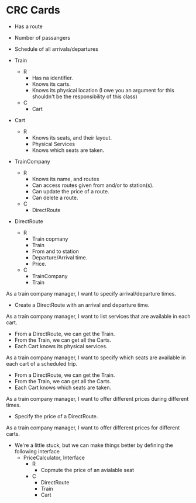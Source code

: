 # CRC Cards


* Has a route
* Number of passangers
* Schedule of all arrivals/departures



 * Train
   * R
     * Has na identifier.
     * Knows its carts.
     * Knows its physical location (I owe you an argument for this shouldn't be the responsibility of this class)
   * C
     * Cart
 
 
 * Cart
   * R
     * Knows its seats, and their layout.
     * Physical Services
     * Knows which seats are taken.
 



 * TrainCompany
   * R
     * Knows its name, and routes
     * Can access routes given from and/or to station(s).
     * Can update the price of a route.
     * Can delete a route.
   * C
     * DirectRoute


 * DirectRoute
   * R
     * Train copmany
     * Train
     * From and to station
     * Departure/Arrival time.
     * Price.
   * C
     * TrainCompany
     * Train





As a train company manager, I want to specify arrival/departure times.
* Create a DirectRoute with an arrival and departure time.

As a train company manager, I want to list services that are available in each cart.
 * From a DirectRoute, we can get the Train.
 * From the Train, we can get all the Carts.
 * Each Cart knows its physical services.


As a train company manager, I want to specify which seats are available in each cart of a scheduled trip.
* From a DirectRoute, we can get the Train.
* From the Train, we can get all the Carts.
* Each Cart knows which seats are taken.


As a train company manager, I want to offer different prices during different times.
 * Specify the price of a DirectRoute.
 
As a train company manager, I want to offer different prices for different carts.
 * We're a little stuck, but we can make things better by defining the following interface
   * PriceCalculator, Interface
     * R
       * Copmute the price of an avialable seat
     * C
       * DirectRoute
       * Train
       * Cart
